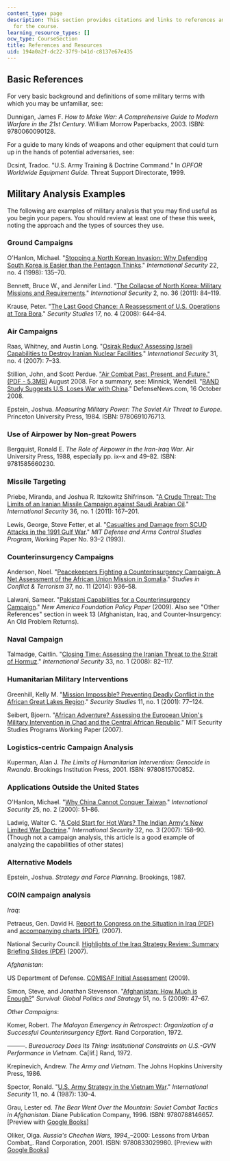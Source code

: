 ```yaml
---
content_type: page
description: This section provides citations and links to references and resources
  for the course.
learning_resource_types: []
ocw_type: CourseSection
title: References and Resources
uid: 194a0a2f-dc22-37f9-b41d-c8137e67e435
---
```


Basic References
----------------

For very basic background and definitions of some military terms with which you may be unfamiliar, see:

Dunnigan, James F. _How to Make War: A Comprehensive Guide to Modern Warfare in the 21st Century_. William Morrow Paperbacks, 2003. ISBN: 9780060090128.

For a guide to many kinds of weapons and other equipment that could turn up in the hands of potential adversaries, see:

Dcsint, Tradoc. "U.S. Army Training & Doctrine Command." In _OPFOR Worldwide Equipment Guide._ Threat Support Directorate, 1999.

Military Analysis Examples
--------------------------

The following are examples of military analysis that you may find useful as you begin your papers. You should review at least one of these this week, noting the approach and the types of sources they use.

### Ground Campaigns

O'Hanlon, Michael. "[Stopping a North Korean Invasion: Why Defending South Korea is Easier than the Pentagon Thinks](http://www.jstor.org/stable/2539242)." _International Security_ 22, no. 4 (1998): 135–70.

Bennett, Bruce W., and Jennifer Lind. "[The Collapse of North Korea: Military Missions and Requirements](https://www.semanticscholar.org/paper/The-Collapse-of-North-Korea%3A-Military-Missions-and-Bennett-Lind/e8f05651a218083178628a351874e8b687794e11)." _International Security_ 2, no. 36 (2011): 84–119.

Krause, Peter. "[The Last Good Chance: A Reassessment of U.S. Operations at Tora Bora](http://dx.doi.org/10.1080/09636410802508030)." _Security Studies_ 17, no. 4 (2008): 644–84.

### Air Campaigns

Raas, Whitney, and Austin Long. "[Osirak Redux? Assessing Israeli Capabilities to Destroy Iranian Nuclear Facilities](https://muse.jhu.edu/article/213649)." _International Security_ 31, no. 4 (2007): 7–33.

Stillion, John, and Scott Perdue. [](https://www.defenseindustrydaily.com/files/2008_RAND_Pacific_View_Air_Combat_Briefing.pdf)["Air Combat Past, Present, and Future." (PDF - 5.3MB)](https://www.defenseindustrydaily.com/files/2008_RAND_Pacific_View_Air_Combat_Briefing.pdf) August 2008. For a summary, see: Minnick, Wendell. "[RAND Study Suggests U.S. Loses War with China](https://www.strategypage.com/militaryforums/30-103539.aspx#startofcomments)." DefenseNews.com, 16 October 2008.

Epstein, Joshua. _Measuring Military Power: The Soviet Air Threat to Europe_. Princeton University Press, 1984. ISBN: 9780691076713.

### Use of Airpower by Non-great Powers

Bergquist, Ronald E. _The Role of Airpower in the Iran-Iraq War_. Air University Press, 1988, especially pp. ix–x and 49–82. ISBN: 9781585660230.

### Missile Targeting

Priebe, Miranda, and Joshua R. Itzkowitz Shifrinson. "[A Crude Threat: The Limits of an Iranian Missile Campaign against Saudi Arabian Oil](http://dx.doi.org/10.1162/ISEC_a_00048)." _International Security_ 36, no. 1 (2011): 167–201.

Lewis, George, Steve Fetter, et al. "[Casualties and Damage from SCUD Attacks in the 1991 Gulf War](http://www.isn.ethz.ch/Digital-Library/Publications/Detail/?lang=en&id=19691)." _MIT Defense and Arms Control Studies Program_, Working Paper No. 93–2 (1993).

### Counterinsurgency Campaigns

Anderson, Noel. "[Peacekeepers Fighting a Counterinsurgency Campaign: A Net Assessment of the African Union Mission in Somalia](http://dx.doi.org/10.1080/1057610X.2014.952260)." _Studies in Conflict & Terrorism_ 37, no. 11 (2014): 936–58.

Lalwani, Sameer. "[Pakistani Capabilities for a Counterinsurgency Campaign](https://gpspakistan.wordpress.com/2009/09/18/pakistani-capabilities-for-a-counterinsurgency-campaign-a-net-assessment/)." _New America Foundation Policy Paper_ (2009). Also see "Other References" section in week 13 (Afghanistan, Iraq, and Counter-Insurgency: An Old Problem Returns).

### Naval Campaign

Talmadge, Caitlin. "[Closing Time: Assessing the Iranian Threat to the Strait of Hormuz](https://www.belfercenter.org/publication/closing-time-assessing-iranian-threat-strait-hormuz)." _International Security_ 33, no. 1 (2008): 82–117.

### Humanitarian Military Interventions

Greenhill, Kelly M. "[Mission Impossible? Preventing Deadly Conflict in the African Great Lakes Region](http://dx.doi.org/10.1080/714005314)." _Security Studies_ 11, no. 1 (2001): 77–124.

Seibert, Bjoern. "[African Adventure? Assessing the European Union's Military Intervention in Chad and the Central African Republic](http://www.isn.ethz.ch/Digital-Library/Publications/Detail/?lng=en&id=57310)." MIT Security Studies Programs Working Paper (2007).

### Logistics-centric Campaign Analysis

Kuperman, Alan J. _The Limits of Humanitarian Intervention: Genocide in Rwanda_. Brookings Institution Press, 2001. ISBN: 9780815700852.

### Applications Outside the United States

O'Hanlon, Michael. "[Why China Cannot Conquer Taiwan](http://www.jstor.org/stable/2626753)." _International Security_ 25, no. 2 (2000): 51–86.

Ladwig, Walter C. "[A Cold Start for Hot Wars? The Indian Army's New Limited War Doctrine](https://www.semanticscholar.org/paper/A-Cold-Start-for-Hot-Wars-The-Indian-Army%27s-New-War-Ladwig/b1e75df0cbf8d5350a199ead4ed408c98c6a5942)." _International Security_ 32, no. 3 (2007): 158–90. (Though not a campaign analysis, this article is a good example of analyzing the capabilities of other states)

### Alternative Models

Epstein, Joshua. _Strategy and Force Planning_. Brookings, 1987.

### COIN campaign analysis

_Iraq_:

Petraeus, Gen. David H. [Report to Congress on the Situation in Iraq (PDF)](http://www.comw.org/warreport/fulltext/070911petraeus.pdf) and [accompanying charts (PDF)](http://www.longwarjournal.org/multimedia/General%20Petraeus%20Testimony%20Slides%2010%20September%202007.pdf), (2007).

National Security Council. [Highlights of the Iraq Strategy Review: Summary Briefing Slides (PDF)](https://2001-2009.state.gov/documents/organization/78696.pdf) (2007).

_Afghanistan_:

US Department of Defense. [COMISAF Initial Assessment](http://www.washingtonpost.com/wp-dyn/content/article/2009/09/21/AR2009092100110.html) (2009).

Simon, Steve, and Jonathan Stevenson. "[Afghanistan: How Much is Enough?](https://www.iiss.org/en/publications/survival/sections/2009-5f8e/survival--global-politics-and-strategy-october-november-2009-ce61/51-5-05-simon-and-stevenson-2b92)" _Survival: Global Politics and Strategy_ 51, no. 5 (2009): 47–67.

_Other Campaigns_:

Komer, Robert. _The Malayan Emergency in Retrospect: Organization of a Successful Counterinsurgency Effort_. Rand Corporation, 1972.

———. _Bureaucracy Does Its Thing: Institutional Constraints on U.S.-GVN Performance in Vietnam_. Ca\[lif.\] Rand, 1972.

Krepinevich, Andrew. _The Army and Vietnam_. The Johns Hopkins University Press, 1986.

Spector, Ronald. "[U.S. Army Strategy in the Vietnam War](http://www.jstor.org/stable/2538840)." _International Security_ 11, no. 4 (1987): 130–4.

Grau, Lester ed. _The Bear Went Over the Mountain: Soviet Combat Tactics in Afghanistan_. Diane Publication Company, 1996. ISBN: 9780788146657. \[Preview with [Google Books](http://books.google.com/books?id=yOtThPNqKP8C&pg=PAfrontcover)\]

Oliker, Olga. _Russia's Chechen Wars, 1994__–2000: Lessons from Urban Combat_. Rand Corporation, 2001. ISBN: 9780833029980. \[Preview with [Google Books](http://books.google.com/books?id=N9CJ1NqNQzwC&pg=Pafrontcover)\]